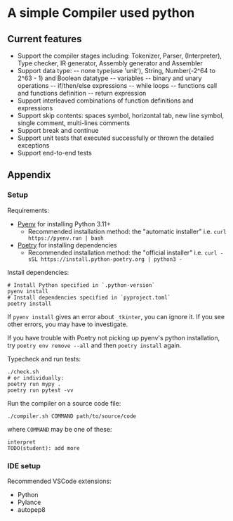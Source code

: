 # A simple Compiler used python

## Current features
- Support the compiler stages including: Tokenizer, Parser, (Interpreter), Type checker, IR generator, Assembly generator and Assembler
- Support data type: 
-- none type(use 'unit'), String, Number(-2^64 to 2^63 - 1) and Boolean datatype
-- variables
-- binary and unary operations
-- if/then/else expressions
-- while loops
-- functions call and functions definition
-- return expression
- Support interleaved combinations of function definitions and expressions
- Support skip contents: spaces symbol, horizontal tab, new line symbol, single comment, multi-lines comments
- Support break and continue
- Support unit tests that executed successfully or thrown the detailed exceptions
- Support end-to-end tests

## Appendix

### Setup

Requirements:

- [Pyenv](https://github.com/pyenv/pyenv) for installing Python 3.11+
    - Recommended installation method: the "automatic installer"
      i.e. `curl https://pyenv.run | bash`
- [Poetry](https://python-poetry.org/) for installing dependencies
    - Recommended installation method: the "official installer"
      i.e. `curl -sSL https://install.python-poetry.org | python3 -`

Install dependencies:

    # Install Python specified in `.python-version`
    pyenv install
    # Install dependencies specified in `pyproject.toml`
    poetry install

If `pyenv install` gives an error about `_tkinter`, you can ignore it.
If you see other errors, you may have to investigate.

If you have trouble with Poetry not picking up pyenv's python installation,
try `poetry env remove --all` and then `poetry install` again.

Typecheck and run tests:

    ./check.sh
    # or individually:
    poetry run mypy .
    poetry run pytest -vv

Run the compiler on a source code file:

    ./compiler.sh COMMAND path/to/source/code

where `COMMAND` may be one of these:

    interpret
    TODO(student): add more

### IDE setup

Recommended VSCode extensions:

- Python
- Pylance
- autopep8

